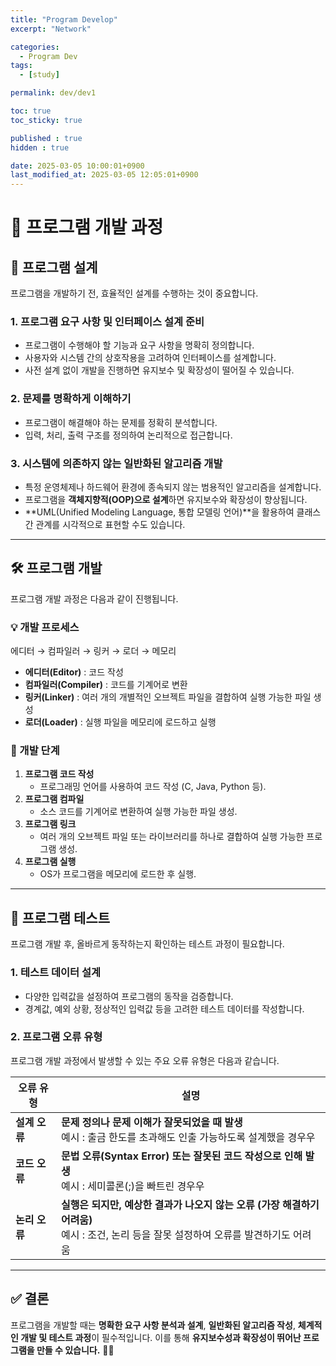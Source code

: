 ```yaml
---
title: "Program Develop"
excerpt: "Network"

categories:
  - Program Dev
tags:
  - [study]

permalink: dev/dev1

toc: true
toc_sticky: true

published : true
hidden : true

date: 2025-03-05 10:00:01+0900
last_modified_at: 2025-03-05 12:05:01+0900
---
```




# **📌 프로그램 개발 과정**  

## **📖 프로그램 설계**  
프로그램을 개발하기 전, 효율적인 설계를 수행하는 것이 중요합니다.  

### **1. 프로그램 요구 사항 및 인터페이스 설계 준비**  
- 프로그램이 수행해야 할 기능과 요구 사항을 명확히 정의합니다.  
- 사용자와 시스템 간의 상호작용을 고려하여 인터페이스를 설계합니다.  
- 사전 설계 없이 개발을 진행하면 유지보수 및 확장성이 떨어질 수 있습니다.  

### **2. 문제를 명확하게 이해하기**  
- 프로그램이 해결해야 하는 문제를 정확히 분석합니다.  
- 입력, 처리, 출력 구조를 정의하여 논리적으로 접근합니다.  

### **3. 시스템에 의존하지 않는 일반화된 알고리즘 개발**  
- 특정 운영체제나 하드웨어 환경에 종속되지 않는 범용적인 알고리즘을 설계합니다.  
- 프로그램을 **객체지향적(OOP)으로 설계**하면 유지보수와 확장성이 향상됩니다.  
- **UML(Unified Modeling Language, 통합 모델링 언어)**을 활용하여 클래스 간 관계를 시각적으로 표현할 수도 있습니다.  

---

## **🛠 프로그램 개발**  

프로그램 개발 과정은 다음과 같이 진행됩니다.  

### **💡 개발 프로세스**  
에디터 → 컴파일러 → 링커 → 로더 → 메모리

- **에디터(Editor)** : 코드 작성  
- **컴파일러(Compiler)** : 코드를 기계어로 변환  
- **링커(Linker)** : 여러 개의 개별적인 오브젝트 파일을 결합하여 실행 가능한 파일 생성  
- **로더(Loader)** : 실행 파일을 메모리에 로드하고 실행  

### **📌 개발 단계**  
1. **프로그램 코드 작성**  
   - 프로그래밍 언어를 사용하여 코드 작성 (C, Java, Python 등).  
2. **프로그램 컴파일**  
   - 소스 코드를 기계어로 변환하여 실행 가능한 파일 생성.  
3. **프로그램 링크**  
   - 여러 개의 오브젝트 파일 또는 라이브러리를 하나로 결합하여 실행 가능한 프로그램 생성.  
4. **프로그램 실행**  
   - OS가 프로그램을 메모리에 로드한 후 실행.  

---

## **🧪 프로그램 테스트**  

프로그램 개발 후, 올바르게 동작하는지 확인하는 테스트 과정이 필요합니다.  

### **1. 테스트 데이터 설계**  
- 다양한 입력값을 설정하여 프로그램의 동작을 검증합니다.  
- 경계값, 예외 상황, 정상적인 입력값 등을 고려한 테스트 데이터를 작성합니다.  

### **2. 프로그램 오류 유형**  
프로그램 개발 과정에서 발생할 수 있는 주요 오류 유형은 다음과 같습니다.  

| 오류 유형 | 설명 |
|---------|--------------------------------|
| **설계 오류** | **문제 정의나 문제 이해가 잘못되었을 때 발생** <br> 예시 : 출금 한도를 초과해도 인출 가능하도록 설계했을 경우우|
| **코드 오류** | **문법 오류(Syntax Error) 또는 잘못된 코드 작성으로 인해 발생** <br> 예시 : 세미콜론(;)을 빠트린 경우우 |
| **논리 오류** | **실행은 되지만, 예상한 결과가 나오지 않는 오류 (가장 해결하기 어려움)** <br> 예시 : 조건, 논리 등을 잘못 설정하여 오류를 발견하기도 어려움 |

---

## **✅ 결론**  
프로그램을 개발할 때는 **명확한 요구 사항 분석과 설계**, **일반화된 알고리즘 작성**, **체계적인 개발 및 테스트 과정**이 필수적입니다. 이를 통해 **유지보수성과 확장성이 뛰어난 프로그램을 만들 수 있습니다.** 🎯🚀  
